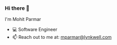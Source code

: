 ### Hi there 👋


I'm Mohit Parmar

- 💻 Software Engineer
- 📫 Reach out to me at: mparmar@lynkwell.com
